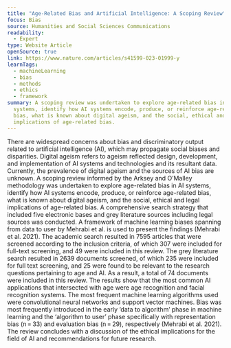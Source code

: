 ```yaml
---
title: "Age-Related Bias and Artificial Intelligence: A Scoping Review"
focus: Bias
source: Humanities and Social Sciences Communications
readability:
  - Expert
type: Website Article
openSource: true
link: https://www.nature.com/articles/s41599-023-01999-y
learnTags:
  - machineLearning
  - bias
  - methods
  - ethics
  - framework
summary: A scoping review was undertaken to explore age-related bias in AI
  systems, identify how AI systems encode, produce, or reinforce age-related
  bias, what is known about digital ageism, and the social, ethical and legal
  implications of age-related bias.
---
```

There are widespread concerns about bias and discriminatory output related to artificial intelligence (AI), which may propagate social biases and disparities. Digital ageism refers to ageism reflected design, development, and implementation of AI systems and technologies and its resultant data. Currently, the prevalence of digital ageism and the sources of AI bias are unknown. A scoping review informed by the Arksey and O’Malley methodology was undertaken to explore age-related bias in AI systems, identify how AI systems encode, produce, or reinforce age-related bias, what is known about digital ageism, and the social, ethical and legal implications of age-related bias. A comprehensive search strategy that included five electronic bases and grey literature sources including legal sources was conducted. A framework of machine learning biases spanning from data to user by Mehrabi et al. is used to present the findings (Mehrabi et al. 2021). The academic search resulted in 7595 articles that were screened according to the inclusion criteria, of which 307 were included for full-text screening, and 49 were included in this review. The grey literature search resulted in 2639 documents screened, of which 235 were included for full text screening, and 25 were found to be relevant to the research questions pertaining to age and AI. As a result, a total of 74 documents were included in this review. The results show that the most common AI applications that intersected with age were age recognition and facial recognition systems. The most frequent machine learning algorithms used were convolutional neural networks and support vector machines. Bias was most frequently introduced in the early ‘data to algorithm’ phase in machine learning and the ‘algorithm to user’ phase specifically with representation bias (n = 33) and evaluation bias (n = 29), respectively (Mehrabi et al. 2021). The review concludes with a discussion of the ethical implications for the field of AI and recommendations for future research.
